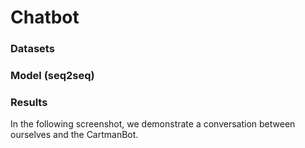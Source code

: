 # Chatbot

### Datasets

### Model (seq2seq)

### Results

In the following screenshot, we demonstrate a conversation between ourselves and the CartmanBot.

